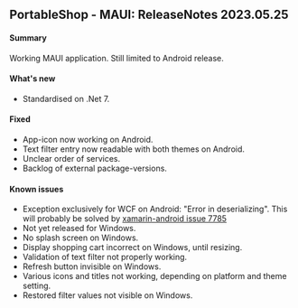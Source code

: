 ## PortableShop - MAUI: ReleaseNotes 2023.05.25

#### Summary
Working MAUI application. Still limited to Android release.

#### What's new
* Standardised on .Net 7.

#### Fixed
* App-icon now working on Android.
* Text filter entry now readable with both themes on Android.
* Unclear order of services.
* Backlog of external package-versions.

#### Known issues
* Exception exclusively for WCF on Android: "Error in deserializing". This will probably be solved by [xamarin-android issue 7785](https://github.com/xamarin/xamarin-android/pull/7785)
* Not yet released for Windows.
* No splash screen on Windows.
* Display shopping cart incorrect on Windows, until resizing.
* Validation of text filter not properly working.
* Refresh button invisible on Windows.
* Various icons and titles not working, depending on platform and theme setting.
* Restored filter values not visible on Windows.